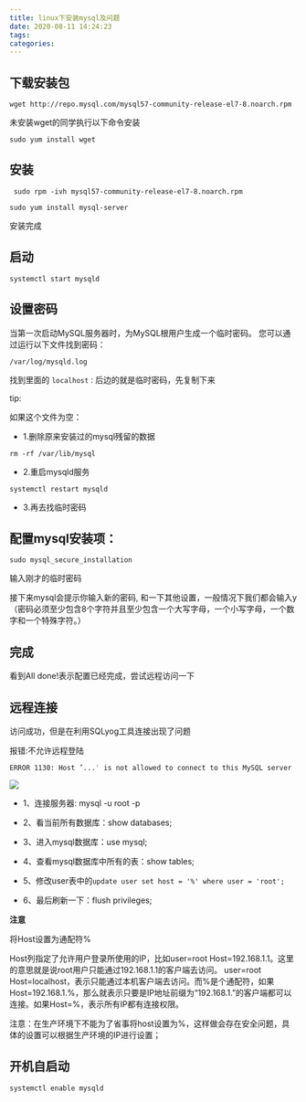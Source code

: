 ```yaml
---
title: linux下安装mysql及问题
date: 2020-08-11 14:24:23
tags:
categories:
---
```

## 下载安装包

```
wget http://repo.mysql.com/mysql57-community-release-el7-8.noarch.rpm
```

未安装wget的同学执行以下命令安装

```
sudo yum install wget
```


<!-- more -->

## 安装
```
 sudo rpm -ivh mysql57-community-release-el7-8.noarch.rpm
```

```
sudo yum install mysql-server
```

安装完成

## 启动
```
systemctl start mysqld
```


## 设置密码
当第一次启动MySQL服务器时，为MySQL根用户生成一个临时密码。 您可以通过运行以下文件找到密码：
```
/var/log/mysqld.log
```
找到里面的 `localhost：`后边的就是临时密码，先复制下来

tip:

如果这个文件为空：
- 1.删除原来安装过的mysql残留的数据
```
rm -rf /var/lib/mysql
```
- 2.重启mysqld服务
```
systemctl restart mysqld
```
- 3.再去找临时密码

## 配置mysql安装项：
```
sudo mysql_secure_installation
```
输入刚才的临时密码

接下来mysql会提示你输入新的密码,
和一下其他设置，一般情况下我们都会输入y（密码必须至少包含8个字符并且至少包含一个大写字母，一个小写字母，一个数字和一个特殊字符。）

## 完成
看到All done!表示配置已经完成，尝试远程访问一下


## 远程连接

访问成功，但是在利用SQLyog工具连接出现了问题


报错:不允许远程登陆
```
ERROR 1130: Host ’...′ is not allowed to connect to this MySQL server
```
![](https://raw.githubusercontent.com/freekingg/king-static/master/20200811150445.png)


- 1、连接服务器: mysql -u root -p

- 2、看当前所有数据库：show databases;

- 3、进入mysql数据库：use mysql;

- 4、查看mysql数据库中所有的表：show tables;

- 5、修改user表中的```update user set host = '%' where user = 'root';```

- 6、最后刷新一下：flush privileges;

**注意**

将Host设置为通配符%

Host列指定了允许用户登录所使用的IP，比如user=root Host=192.168.1.1。这里的意思就是说root用户只能通过192.168.1.1的客户端去访问。 user=root Host=localhost，表示只能通过本机客户端去访问。而%是个通配符，如果Host=192.168.1.%，那么就表示只要是IP地址前缀为“192.168.1.”的客户端都可以连接。如果Host=%，表示所有IP都有连接权限。 

注意：在生产环境下不能为了省事将host设置为%，这样做会存在安全问题，具体的设置可以根据生产环境的IP进行设置；



## 开机自启动
```
systemctl enable mysqld
```